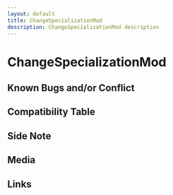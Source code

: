 ```yaml
---
layout: default
title: ChangeSpecializationMod
description: ChangeSpecializationMod description
---
```


# ChangeSpecializationMod 

## Known Bugs and/or Conflict

## Compatibility Table

## Side Note

## Media

## Links
